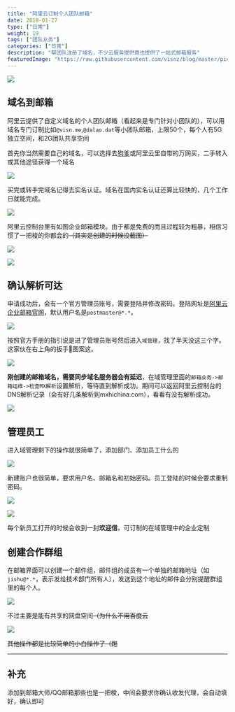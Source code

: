 ```yaml
---
title: "阿里云订制个人团队邮箱"
date: 2018-01-27
type: ["日常"]
weight: 19
tags: ["团队业务"]
categories: ["日常"]
description: "帮团队注册了域名，不少云服务提供商也提供了一站式邮箱服务"
featuredImage: "https://raw.githubusercontent.com/visnz/blog/master/pics/mail/title.jpg"
---
```


![](https://raw.githubusercontent.com/visnz/blog/master/pics/mail/1.png)

## 域名到邮箱


阿里云提供了自定义域名的个人团队邮箱（看起来是专门针对小团队的），可以用域名专门订制比如``@visn.me``,``@dalao.dat``等小团队邮箱，上限50个，每个人有5G独立空间，和2G团队共享空间

首先你当然需要自己的域名，可以选择去[狗爹](https://godaddy.com)或阿里云里自带的万网买，二手转入或其他途径获得一个域名

![](https://raw.githubusercontent.com/visnz/blog/master/pics/mail/2.png)

买完或转手完域名记得去实名认证。域名在国内实名认证还算比较快的，几个工作日就能完成。

![](https://raw.githubusercontent.com/visnz/blog/master/pics/mail/3.png)

阿里云控制台里有如图企业邮箱模块。由于都是免费的而且过程较为粗暴，相信习惯了一把梭的你都会的~~（其实是创建的时候没截图）~~

![](https://raw.githubusercontent.com/visnz/blog/master/pics/mail/4.png)

![](https://raw.githubusercontent.com/visnz/blog/master/pics/mail/5.png)

## 确认解析可达

申请成功后，会有一个官方管理员账号，需要登陆并修改密码。登陆网址是[阿里云企业邮箱官网](https://qiye.aliyun.com)，默认用户名是``postmaster@*.*``。

![](https://raw.githubusercontent.com/visnz/blog/master/pics/mail/6.png)

按照官方手册的指引说是进了管理员账号然后进入``域管理``，找了半天没这三个字。这家伙在右上角的扳手🔧图案这。

![](https://raw.githubusercontent.com/visnz/blog/master/pics/mail/11.png)

**刚创建的邮箱域名，需要同步域名服务器会有延迟**，在域管理里面的``邮箱业务->邮箱运维->检查MX解析``设置解析，等待直到解析成功。期间可以返回阿里云控制台的DNS解析记录（会有好几条解析到mxhichina.com），看看有没有解析成功。

![](https://raw.githubusercontent.com/visnz/blog/master/pics/mail/10.png)

## 管理员工

进入域管理剩下的操作就很简单了，添加部门、添加员工什么的

![](https://raw.githubusercontent.com/visnz/blog/master/pics/mail/7.png)

新建账户也很简单，要求用户名、邮箱名和初始密码。员工登陆的时候会要求重制密码。

![](https://raw.githubusercontent.com/visnz/blog/master/pics/mail/8.png)

![](https://raw.githubusercontent.com/visnz/blog/master/pics/mail/9.png)


每个新员工打开的时候会收到一封**欢迎信**，可订制的在域管理中的企业定制

## 创建合作群组

在邮箱界面可以创建一个邮件组，邮件组的成员有一个单独的邮箱地址（如``jishu@*.*``，表示发给技术部门所有人），发送到这个地址的邮件会分别提醒群组里的每个人。

![](https://raw.githubusercontent.com/visnz/blog/master/pics/mail/12.png)

不过主要是能有共享的网盘空间~~（为什么不用百度云~~

![](https://raw.githubusercontent.com/visnz/blog/master/pics/mail/13.png)

~~其他操作都是比较简单的小白操作了（跑~~

---
## 补充

添加到邮箱大师/QQ邮箱那些也是一把梭，中间会要求你确认收发代理，会自动填好，确认即可
